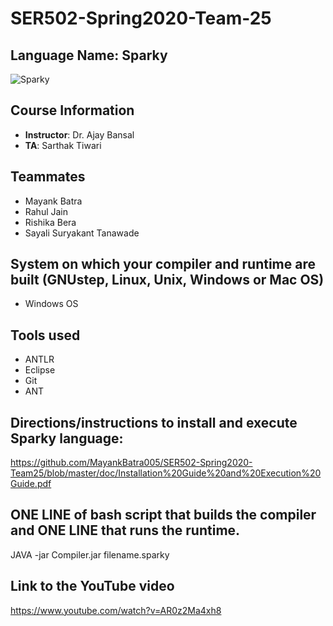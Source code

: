 # SER502-Spring2020-Team-25

## Language Name: Sparky
![Sparky](https://user-images.githubusercontent.com/37073720/81738741-08d93000-944f-11ea-97bc-b321c9fb9ed0.png)

## Course Information
- **Instructor**: Dr. Ajay Bansal
- **TA**: Sarthak Tiwari

## Teammates
- Mayank Batra
- Rahul Jain
- Rishika Bera
- Sayali Suryakant Tanawade

## System on which your compiler and runtime are built (GNUstep, Linux, Unix, Windows or Mac OS)
- Windows OS

## Tools used
- ANTLR
- Eclipse
- Git
- ANT

## Directions/instructions to install and execute Sparky language: 
https://github.com/MayankBatra005/SER502-Spring2020-Team25/blob/master/doc/Installation%20Guide%20and%20Execution%20Guide.pdf

## ONE LINE of bash script that builds the compiler and ONE LINE that runs the runtime.
JAVA -jar Compiler.jar filename.sparky
## Link to the YouTube video
https://www.youtube.com/watch?v=AR0z2Ma4xh8
